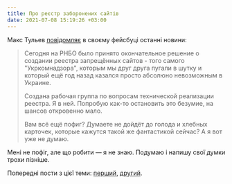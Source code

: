 ```yaml
---
title: Про реєстр заборонених сайтів
date: 2021-07-08 15:19:26 +03:00
---
```


Макс Тульев [повідомляє][1] в своєму фейсбуці останні новини:

> Сегодня на РНБО было принято окончательное решение о создании реестра запрещённых сайтов - того самого "Укркомнадзора", которым мы друг друга пугали в шутку и который ещё год назад казался просто абсолюно невозможным в Украине.
>
> Создана рабочая группа по вопросам технической реализации реестра. Я в ней. Попробую как-то остановить это безумие, на шансов откровенно мало.
>
> Вам всё ещё пофиг? Думаете не дойдёт до голода и хлебных карточек, которые кажутся такой же фантастикой сейчас? А я вот уже не думаю.

Мені не пофіг, але що робити — я не знаю. Подумаю і напишу свої думки трохи пізніше.

Попередні пости з цієї теми: [перший][2], [другий][3].

[1]: https://www.facebook.com/mt6561/posts/4321573754572469
[2]: /2021/07/01/censorship.html
[3]: /2021/07/02/pro-tsienzuru-shchie-raz.html
